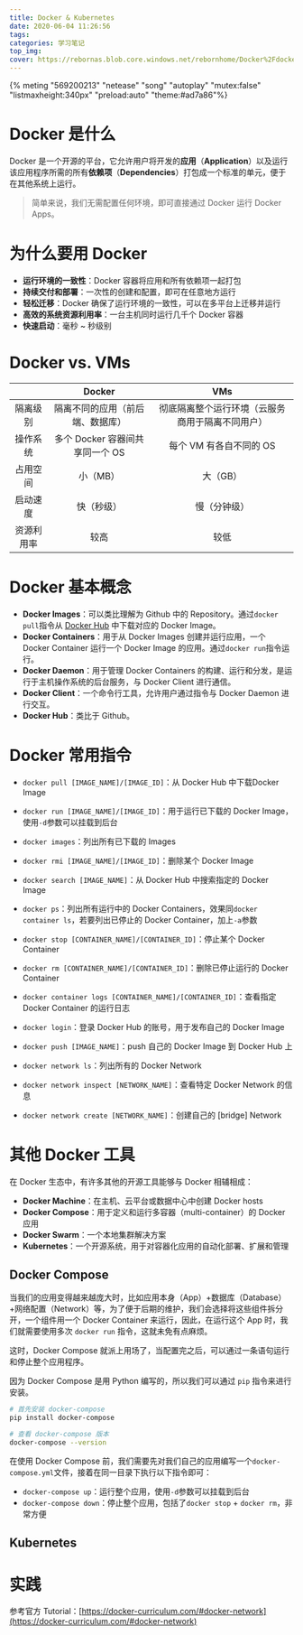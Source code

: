 ```yaml
---
title: Docker & Kubernetes
date: 2020-06-04 11:26:56
tags:
categories: 学习笔记
top_img:
cover: https://rebornas.blob.core.windows.net/rebornhome/Docker%2Fdocker.png
---
```


{% meting "569200213" "netease" "song" "autoplay" "mutex:false" "listmaxheight:340px" "preload:auto" "theme:#ad7a86"%}

# Docker 是什么
Docker 是一个开源的平台，它允许用户将开发的**应用**（**Application**）以及运行该应用程序所需的所有**依赖项**（**Dependencies**）打包成一个标准的单元，便于在其他系统上运行。
> 简单来说，我们无需配置任何环境，即可直接通过 Docker 运行 Docker Apps。

# 为什么要用 Docker
- **运行环境的一致性**：Docker 容器将应用和所有依赖项一起打包
- **持续交付和部署**：一次性的创建和配置，即可在任意地方运行
- **轻松迁移**：Docker 确保了运行环境的一致性，可以在多平台上迁移并运行
- **高效的系统资源利用率**：一台主机同时运行几千个 Docker 容器
- **快速启动**：毫秒 ~ 秒级别

# Docker vs. VMs
|  | Docker | VMs |
| :------: | :------: | :--------:|
| 隔离级别 | 隔离不同的应用（前后端、数据库） | 彻底隔离整个运行环境（云服务商用于隔离不同用户） |
| 操作系统 | 多个 Docker 容器间共享同一个 OS | 每个 VM 有各自不同的 OS |
| 占用空间 | 小（MB） | 大（GB） |
| 启动速度 | 快（秒级） | 慢（分钟级） |
| 资源利用率 | 较高 | 较低 |

# Docker 基本概念
- **Docker Images**：可以类比理解为 Github 中的 Repository。通过`docker pull`指令从 [Docker Hub](https://hub.docker.com/) 中下载对应的 Docker Image。
- **Docker Containers**：用于从 Docker Images 创建并运行应用，一个 Docker Container 运行一个 Docker Image 的应用。通过`docker run`指令运行。
- **Docker Daemon**：用于管理 Docker Containers 的构建、运行和分发，是运行于主机操作系统的后台服务，与 Docker Client 进行通信。
- **Docker Client**：一个命令行工具，允许用户通过指令与 Docker Daemon 进行交互。
- **Docker Hub**：类比于 Github。

# Docker 常用指令
- `docker pull [IMAGE_NAME]/[IMAGE_ID]`：从 Docker Hub 中下载Docker Image
- `docker run [IMAGE_NAME]/[IMAGE_ID]`：用于运行已下载的 Docker Image，使用`-d`参数可以挂载到后台
- `docker images`：列出所有已下载的 Images
- `docker rmi [IMAGE_NAME]/[IMAGE_ID]`：删除某个 Docker Image
- `docker search [IMAGE_NAME]`：从 Docker Hub 中搜索指定的 Docker Image

- `docker ps`：列出所有运行中的 Docker Containers，效果同`docker container ls`，若要列出已停止的 Docker Container，加上`-a`参数
- `docker stop [CONTAINER_NAME]/[CONTAINER_ID]`：停止某个 Docker Container
- `docker rm [CONTAINER_NAME]/[CONTAINER_ID]`：删除已停止运行的 Docker Container
- `docker container logs [CONTAINER_NAME]/[CONTAINER_ID]`：查看指定 Docker Container 的运行日志

- `docker login`：登录 Docker Hub 的账号，用于发布自己的 Docker Image
- `docker push [IMAGE_NAME]`：push 自己的 Docker Image 到 Docker Hub 上

- `docker network ls`：列出所有的 Docker Network
- `docker network inspect [NETWORK_NAME]`：查看特定 Docker Network 的信息
- `docker network create [NETWORK_NAME]`：创建自己的 [bridge] Network

# 其他 Docker 工具
在 Docker 生态中，有许多其他的开源工具能够与 Docker 相辅相成：
- **Docker Machine**：在主机、云平台或数据中心中创建 Docker hosts
- **Docker Compose**：用于定义和运行多容器（multi-container）的 Docker 应用
- **Docker Swarm**：一个本地集群解决方案
- **Kubernetes**：一个开源系统，用于对容器化应用的自动化部署、扩展和管理

## Docker Compose
当我们的应用变得越来越庞大时，比如应用本身（App）+数据库（Database）+网络配置（Network）等，为了便于后期的维护，我们会选择将这些组件拆分开，一个组件用一个 Docker Container 来运行，因此，在运行这个 App 时，我们就需要使用多次 `docker run` 指令，这就未免有点麻烦。

这时，Docker Compose 就派上用场了，当配置完之后，可以通过一条语句运行和停止整个应用程序。

因为 Docker Compose 是用 Python 编写的，所以我们可以通过 `pip` 指令来进行安装。
```bash
# 首先安装 docker-compose
pip install docker-compose

# 查看 docker-compose 版本
docker-compose --version
```

在使用 Docker Compose 前，我们需要先对我们自己的应用编写一个`docker-compose.yml`文件，接着在同一目录下执行以下指令即可：
- `docker-compose up`：运行整个应用，使用`-d`参数可以挂载到后台
- `docker-compose down`：停止整个应用，包括了`docker stop` + `docker rm`，非常方便

## Kubernetes

# 实践
参考官方 Tutorial：[https://docker-curriculum.com/#docker-network](https://docker-curriculum.com/#docker-network)